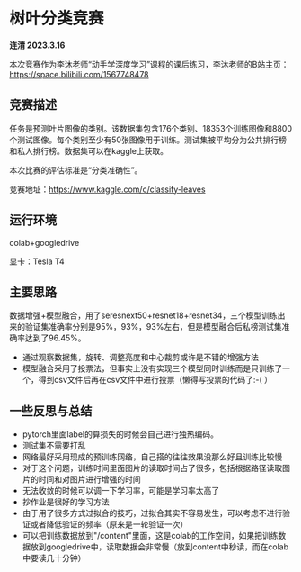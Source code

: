 # 树叶分类竞赛

**连清 2023.3.16**

本次竞赛作为李沐老师“动手学深度学习”课程的课后练习，李沐老师的B站主页：https://space.bilibili.com/1567748478

## 竞赛描述

任务是预测叶片图像的类别。该数据集包含176个类别、18353个训练图像和8800个测试图像。每个类别至少有50张图像用于训练。测试集被平均分为公共排行榜和私人排行榜。数据集可以在kaggle上获取。

本次比赛的评估标准是“分类准确性”。

竞赛地址：https://www.kaggle.com/c/classify-leaves

## 运行环境

colab+googledrive

显卡：Tesla T4

## 主要思路

数据增强+模型融合，用了seresnext50+resnet18+resnet34，三个模型训练出来的验证集准确率分别是95%，93%，93%左右，但是模型融合后私榜测试集准确率达到了96.45%。
- 通过观察数据集，旋转、调整亮度和中心裁剪或许是不错的增强方法
- 模型融合采用了投票法，但事实上没有实现三个模型同时训练而是只训练了一个，得到csv文件后再在csv文件中进行投票（懒得写投票的代码了:-(       ）

## 一些反思与总结

- pytorch里面label的算损失的时候会自己进行独热编码。
- 测试集不需要打乱
- 网络最好采用现成的预训练网络，自己搭的往往效果没那么好且训练比较慢
- 对于这个问题，训练时间里面图片的读取时间占了很多，包括根据路径读取图片的时间和对图片进行增强的时间
- 无法收敛的时候可以调一下学习率，可能是学习率太高了
- 抄作业是很好的学习方法
- 由于用了很多方式过拟合的技巧，过拟合其实不容易发生，可以考虑不进行验证或者降低验证的频率（原来是一轮验证一次）
- 可以把训练数据放到"/content"里面，这是colab的工作空间，如果把训练数据放到googledrive中，读取数据会非常慢（放到content中秒读，而在colab中要读几十分钟）

